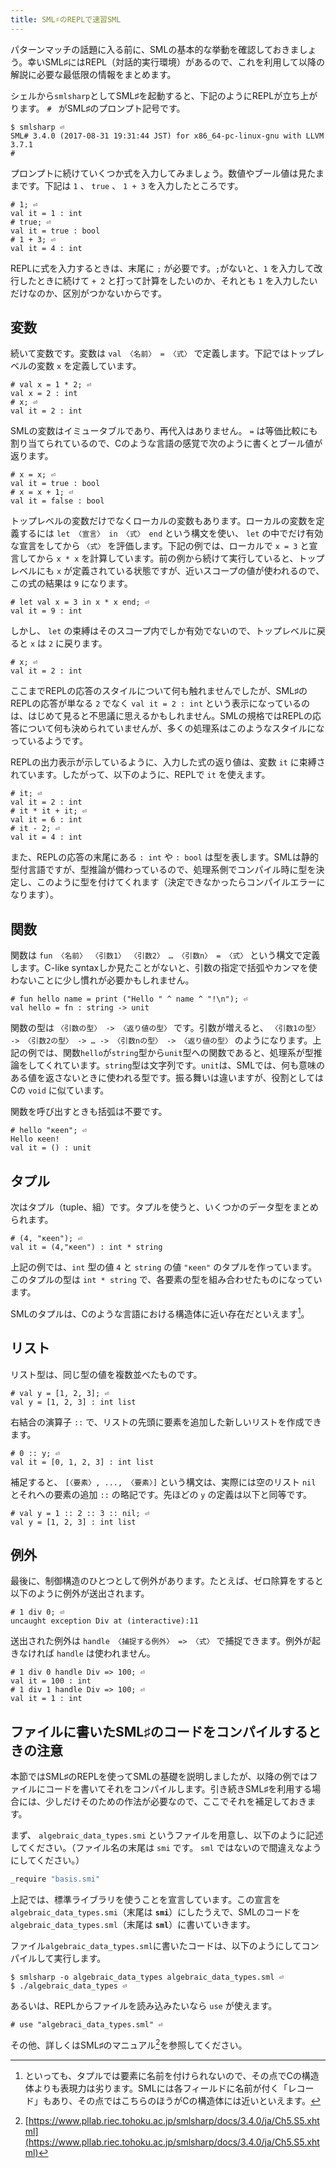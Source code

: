 ```yaml
---
title: SML♯のREPLで速習SML
---
```


パターンマッチの話題に入る前に、SMLの基本的な挙動を確認しておきましょう。幸いSML♯にはREPL（対話的実行環境）があるので、これを利用して以降の解説に必要な最低限の情報をまとめます。

シェルから`smlsharp`としてSML♯を起動すると、下記のようにREPLが立ち上がります。 `# ` がSML♯のプロンプト記号です。

```console
$ smlsharp ⏎
SML# 3.4.0 (2017-08-31 19:31:44 JST) for x86_64-pc-linux-gnu with LLVM 3.7.1
# 
```

プロンプトに続けていくつか式を入力してみましょう。数値やブール値は見たままです。下記は `1` 、 `true` 、 `1 + 3` を入力したところです。

```console
# 1; ⏎
val it = 1 : int
# true; ⏎
val it = true : bool
# 1 + 3; ⏎
val it = 4 : int
```

REPLに式を入力するときは、末尾に `;` が必要です。`;`がないと、`1` を入力して改行したときに続けて `+ 2` と打って計算をしたいのか、それとも `1` を入力したいだけなのか、区別がつかないからです。

## 変数

続いて変数です。変数は `val 〈名前〉 = 〈式〉` で定義します。下記ではトップレベルの変数 `x` を定義しています。

```console
# val x = 1 * 2; ⏎
val x = 2 : int
# x; ⏎
val it = 2 : int
```

SMLの変数はイミュータブルであり、再代入はありません。 `=` は等価比較にも割り当てられているので、Cのような言語の感覚で次のように書くとブール値が返ります。

```console
# x = x; ⏎
val it = true : bool
# x = x + 1; ⏎
val it = false : bool
```

トップレベルの変数だけでなくローカルの変数もあります。ローカルの変数を定義するには `let 〈宣言〉 in 〈式〉 end` という構文を使い、 `let` の中でだけ有効な宣言をしてから `〈式〉` を評価します。下記の例では、ローカルで `x = 3` と宣言してから `x * x` を計算しています。前の例から続けて実行していると、トップレベルにも `x` が定義されている状態ですが、近いスコープの値が使われるので、この式の結果は `9` になります。

```console
# let val x = 3 in x * x end; ⏎
val it = 9 : int
```

しかし、 `let` の束縛はそのスコープ内でしか有効でないので、トップレベルに戻ると `x` は `2` に戻ります。

```console
# x; ⏎
val it = 2 : int
```

ここまでREPLの応答のスタイルについて何も触れませんでしたが、SML♯のREPLの応答が単なる `2` でなく `val it = 2 : int` という表示になっているのは、はじめて見ると不思議に思えるかもしれません。SMLの規格ではREPLの応答について何も決められていませんが、多くの処理系はこのようなスタイルになっているようです。

REPLの出力表示が示しているように、入力した式の返り値は、変数 `it` に束縛されています。したがって、以下のように、REPLで `it` を使えます。

```console
# it; ⏎
val it = 2 : int
# it * it + it; ⏎
val it = 6 : int
# it - 2; ⏎
val it = 4 : int
```

また、REPLの応答の末尾にある `: int` や `: bool` は型を表します。SMLは静的型付言語ですが、型推論が備わっているので、処理系側でコンパイル時に型を決定し、このように型を付けてくれます（決定できなかったらコンパイルエラーになります）。

## 関数

関数は `fun 〈名前〉 〈引数1〉 〈引数2〉 … 〈引数n〉 = 〈式〉` という構文で定義します。C-like syntaxしか見たことがないと、引数の指定で括弧やカンマを使わないことに少し慣れが必要かもしれません。

```console
# fun hello name = print ("Hello " ^ name ^ "!\n"); ⏎
val hello = fn : string -> unit
```

関数の型は `〈引数の型〉 -> 〈返り値の型〉` です。引数が増えると、 `〈引数1の型〉 -> 〈引数2の型〉 -> … -> 〈引数nの型〉 -> 〈返り値の型〉` のようになります。上記の例では、関数`hello`が`string`型から`unit`型への関数であると、処理系が型推論をしてくれています。`string`型は文字列です。`unit`は、SMLでは、何も意味のある値を返さないときに使われる型です。振る舞いは違いますが、役割としてはCの `void` に似ています。

関数を呼び出すときも括弧は不要です。

```console
# hello "κeen"; ⏎
Hello κeen!
val it = () : unit
```

## タプル

次はタプル（tuple、組）です。タプルを使うと、いくつかのデータ型をまとめられます。

```console
# (4, "κeen"); ⏎
val it = (4,"κeen") : int * string
```

上記の例では、`int` 型の値 `4` と `string` の値 `"κeen"` のタプルを作っています。このタプルの型は `int * string` で、各要素の型を組み合わせたものになっています。

SMLのタプルは、Cのような言語における構造体に近い存在だといえます[^tapl]。

[^tapl]: といっても、タプルでは要素に名前を付けられないので、その点でCの構造体よりも表現力は劣ります。SMLには各フィールドに名前が付く「レコード」もあり、その点ではこちらのほうがCの構造体には近いといえます。

## リスト

リスト型は、同じ型の値を複数並べたものです。

```console
# val y = [1, 2, 3]; ⏎
val y = [1, 2, 3] : int list
```

右結合の演算子 `::` で、リストの先頭に要素を追加した新しいリストを作成できます。

```console
# 0 :: y; ⏎
val it = [0, 1, 2, 3] : int list
```

補足すると、 `[〈要素〉, ..., 〈要素〉]` という構文は、実際には空のリスト `nil` とそれへの要素の追加 `::` の略記です。先ほどの `y` の定義は以下と同等です。

```console
# val y = 1 :: 2 :: 3 :: nil; ⏎
val y = [1, 2, 3] : int list
```

## 例外

最後に、制御構造のひとつとして例外があります。たとえば、ゼロ除算をすると以下のように例外が送出されます。

```console
# 1 div 0; ⏎
uncaught exception Div at (interactive):11
```

送出された例外は `handle 〈捕捉する例外〉 => 〈式〉` で捕捉できます。例外が起きなければ `handle` は使われません。

```console
# 1 div 0 handle Div => 100; ⏎
val it = 100 : int
# 1 div 1 handle Div => 100; ⏎
val it = 1 : int
```

## ファイルに書いたSML♯のコードをコンパイルするときの注意

本節ではSML♯のREPLを使ってSMLの基礎を説明しましたが、以降の例ではファイルにコードを書いてそれをコンパイルします。引き続きSML♯を利用する場合には、少しだけそのための作法が必要なので、ここでそれを補足しておきます。

まず、 `algebraic_data_types.smi` というファイルを用意し、以下のように記述してください。（ファイル名の末尾は `smi` です。 `sml` ではないので間違えなようにしてください。）

```sml
_require "basis.smi"
```

上記では、標準ライブラリを使うことを宣言しています。この宣言を`algebraic_data_types.smi`（末尾は **`smi`**）にしたうえで、SMLのコードを`algebraic_data_types.sml`（末尾は **`sml`**）に書いていきます。

ファイル`algebraic_data_types.sml`に書いたコードは、以下のようにしてコンパイルして実行します。

```console
$ smlsharp -o algebraic_data_types algebraic_data_types.sml ⏎
$ ./algebraic_data_types ⏎
```

あるいは、REPLからファイルを読み込みたいなら `use` が使えます。

```console
# use "algebraci_data_types.sml" ⏎
```

その他、詳しくはSML♯のマニュアル[^smlsharpman]を参照してください。

[^smlsharpman]: [https://www.pllab.riec.tohoku.ac.jp/smlsharp/docs/3.4.0/ja/Ch5.S5.xhtml](https://www.pllab.riec.tohoku.ac.jp/smlsharp/docs/3.4.0/ja/Ch5.S5.xhtml)
